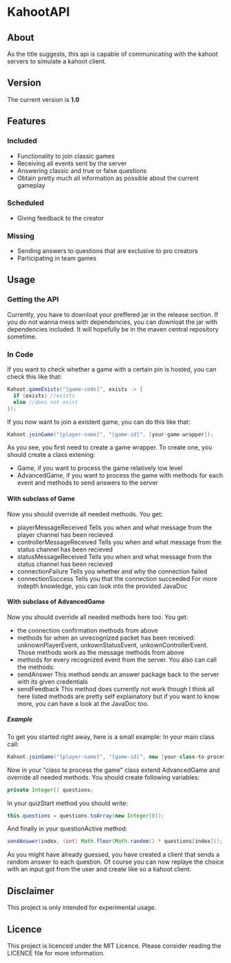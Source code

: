 # KahootAPI
## About
As the title suggests, this api is capable of communicating with the kahoot servers to simulate a kahoot client.
## Version
The current version is **1.0**
## Features
### Included
* Functionality to join classic games
* Receiving all events sent by the server
* Answering classic and true or false questions
* Obtain pretty much all information as possible about the current gameplay
### Scheduled
* Giving feedback to the creator
### Missing
* Sending answers to questions that are exclusive to pro creators
* Participating in team games
## Usage
### Getting the API
Currently, you have to downloat your preffered jar in the release section. If you do not wanna mess with dependencies, you can downloat the jar with dependencies included. It will hopefully be in the maven central repository sometime.
### In Code
If you want to check whether a game with a certain pin is hosted, you can check this like that:
```java
Kahoot.gameExists("[game-code]", exists -> {
  if (exists) //exists
  else //does not exist
});
```
If you now want to join a existent game, you can do this like that: 
```java
Kahoot.joinGame("[player-name]", "[game-id]", [your-game-wrapper]);
```
As you see, you first need to create a game wrapper. To create one, you should create a class extening:
* Game, if you want to process the game relatively low level
* AdvancedGame, if you want to process the game with methods for each event and methods to send answers to the server
#### With subclass of Game
Now you should override all needed methods. You get:
* playerMessageReceived
  Tells you when and what message from the player channel has been recieved
* controllerMessageReceived
  Tells you when and what message from the status channel has been recieved
* statusMessageReceived
  Tells you when and what message from the status channel has been recieved
* connectionFailure
  Tells you whether and why the connection failed
* connectionSuccess
  Tells you that the connection succeeded
For more indepth knowledge, you can look into the provided JavaDoc
#### With subclass of AdvancedGame
Now you should override all needed methods here too. You get:
* the connection confirmation methods from above
* methods for when an unrecognized packet has been received:
  unknownPlayerEvent, unkownStatusEvent, unkownControllerEvent. Those methods work as the message methods from above
* methods for every recognized event from the server.
You also can call the methods:
* sendAnswer
  This method sends an answer package back to the server with its given credentials
* sendFeedback
  This method does currently not work though
I think all here listed methods are pretty self explainatory but if you want to know more, you can have a look at the JavaDoc too.
##### Example
To get you started right away, here is a small example:
In your main class call:
```java
Kahoot.joinGame("[player-name]", "[game-id]", new [your-class-to-process-the-game]());
```
Now in your "class to process the game" class extend AdvancedGame and override all needed methods.
You should create following variables:
```java
private Integer[] questions;
```
In your quizStart method you should write:
```java
this.questions = questions.toArray(new Integer[0]);
```
And finally in your questionActive method:
```java
sendAnswer(index, (int) Math.floor(Math.random() * questions[index]));
```
As you might have already guessed, you have created a client that sends a random answer to each question.
Of course you can now replaye the choice with an input got from the user and create like so a kahoot client.
## Disclaimer
This project is only intended for experimental usage.
## Licence
This project is licenced under the MIT Licence. Please consider reading the LICENCE file for more information.
